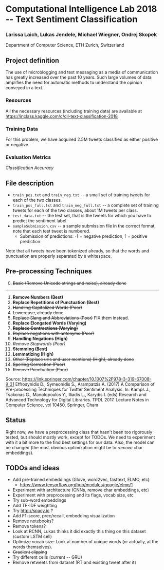 # Computational Intelligence Lab 2018 -- Text Sentiment Classification
### Larissa Laich, Lukas Jendele, Michael Wiegner, Ondrej Skopek
Department of Computer Science, ETH Zurich, Switzerland

## Project definition
The use of microblogging and text messaging as a media of communication has greatly increased over the past 10 years. Such large volumes of data amplifies the need for automatic methods to understand the opinion conveyed in a text.

### Resources
All the necessary resources (including training data) are available at https://inclass.kaggle.com/c/cil-text-classification-2018

### Training Data
For this problem, we have acquired 2.5M tweets classified as either positive or negative.

### Evaluation Metrics
*Classification Accuracy*

## File description

* `train_pos.txt` and `train_neg.txt` -- a small set of training tweets for each of the two classes.
* `train_pos_full.txt` and `train_neg_full.txt` -- a complete set of training tweets for each of the two classes, about 1M tweets per class.
* `test_data.txt` -- the test set, that is the tweets for which you have to predict the sentiment label.
* `sampleSubmission.csv` -- a sample submission file in the correct format, note that each test tweet is numbered.
  * Submission of predictions: -1 = negative prediction, 1 = positive prediction

Note that all tweets have been tokenized already, so that the words and punctuation are properly separated by a whitespace.

## Pre-processing Techniques


0.	~~Basic (Remove Unicode strings and noise), already done~~

---

1.	**Remove Numbers (Best)**
2.	**Replace Repetitions of Punctuation (Best)**
3.	~~Handling Capitalized Words (Poor)~~
4.	~~Lowercase, already done~~
5.	~~Replace Slang and Abbreviations (Poor)~~ FIX them instead.
6.	**Replace Elongated Words (Varying)**
7.	~~**Replace Contractions (Varying)**~~
8.	~~Replace negations with antonyms (Poor)~~
9.	**Handling Negations (High)**
10.	*Remove Stopwords (Poor)*
11.	**Stemming (Best)**
12.	**Lemmatizing (High)**
13.	~~Other (Replace urls and user mentions) (High), already done~~
14.	~~Spelling Correction (Poor)~~
15.	~~Remove Punctuation (Poor)~~


Source: https://link.springer.com/chapter/10.1007%2F978-3-319-67008-9_31 Effrosynidis D., Symeonidis S., Arampatzis A. (2017) A Comparison of Pre-processing Techniques for Twitter Sentiment Analysis. In: Kamps J., Tsakonas G., Manolopoulos Y., Iliadis L., Karydis I. (eds) Research and Advanced Technology for Digital Libraries. TPDL 2017. Lecture Notes in Computer Science, vol 10450. Springer, Cham

## Status

Right now, we have a preprocessing class that hasn't been too rigorously tested, but should mostly work, except for TODOs.
We need to experiment with it a bit more to the find best settings for our data. Also, the model can be changed (the most obvious optimization might be to *remove* char embeddings).

## TODOs and ideas

* Add pre-trained embeddings (Glove, word2vec, fasttext, ELMO, etc)
  * https://www.tensorflow.org/hub/modules/google/elmo/1
* Experiment with architecture (CNNs, remove char embeddings, etc)
* Experiment with preprocessing and its flags, vocab size, etc
* Try sub-word embeddings
* Add TF-IDF weighting 
* Try http://spacy.io ?
* Add F1-score, prec/recall, embedding visualization
* Remove notebooks?
* Remove <URL> tokens?
* Look at RCNN, Lukas thinks it did exactly this thing on this dataset (custom LSTM cell)
* Optimize vocab size: Look at number of unique words (or actually, at the words themselves).
* ~~Gradient clipping~~
* Try different cells (current -- GRU)
* Remove retweets from dataset (RT and existing tweet after it)